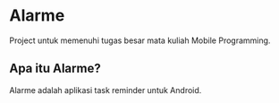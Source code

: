 # Alarme
Project untuk memenuhi tugas besar mata kuliah Mobile Programming.

## Apa itu Alarme?
Alarme adalah aplikasi task reminder untuk Android.
